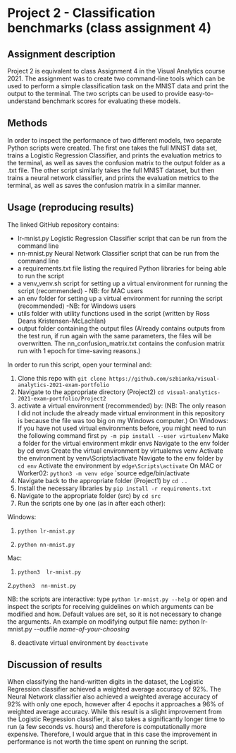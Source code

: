 # Project 2 - Classification benchmarks (class assignment 4)

## Assignment description
Project 2 is equivalent to class Assignment 4 in the Visual Analytics course 2021. The assignment was to create two command-line tools which can be used to perform a simple classification task on the MNIST data and print the output to the terminal. The two scripts can be used to provide easy-to-understand benchmark scores for evaluating these models.

## Methods
In order to inspect the performance of two different models, two separate Python scripts were created. The first one takes the full MNIST data set, trains a Logistic Regression Classifier, and prints the evaluation metrics to the terminal, as well as saves the confusion matrix to the output folder as a .txt file. The other script similarly takes the full MNIST dataset, but then trains a neural network classifier, and prints the evaluation metrics to the terminal, as well as saves the confusion matrix in a similar manner. 

## Usage (reproducing results)
The linked GitHub repository contains:
- lr-mnist.py Logistic Regression Classifier script that can be run from the command line
- nn-mnist.py Neural Network Classifier script that can be run from the command line
- a requirements.txt file listing the required Python libraries for being able to run the script
- a venv_venv.sh script for setting up a virtual environment for running the script (recommended) - NB: for MAC users
- an env folder for setting up a virtual environment for running the script (recommended) -NB: for Windows users
- utils folder with utility functions used in the script (written by Ross Deans Kristensen-McLachlan)
- output folder containing the output files (Already contains outputs from the test run, if run again with the same parameters, the files will be overwritten. The nn_confusion_matrix.txt contains the confusion matrix run with 1 epoch for time-saving reasons.)

In order to run this script, open your terminal and:
1. Clone this repo with `git clone https://github.com/szbianka/visual-analytics-2021-exam-portfolio` 
2. Navigate to the appropriate directory (Project2) 
`cd visual-analytics-2021-exam-portfolio/Project2`
3. activate a virtual environment (recommended) by:
(NB: The only reason I did not include the already made virtual environment in this repository is because the file was too big on my Windows computer.)
On Windows:
If you have not used virtual environments before, you might need to run the following command first `py -m pip install --user virtualenv`
Make a folder for the virtual environment mkdir envs
Navigate to the env folder by cd envs
Create the virtual environment by virtualenvs venv
Activate the environment by venv\Scripts\activate
Navigate to the env folder by `cd env` 
Activate the environment by `edge\Scripts\activate`
On MAC or Worker02:
`python3 -m venv edge` 
`source edge/bin/activate
4. Navigate back to the appropriate folder (Project1) by `cd ..`
5. Install the necessary libraries by `pip install -r requirements.txt`
6. Navigate to the appropriate folder (src) by `cd src`
7. Run the scripts one by one (as in after each other):
 
Windows: 

1. `python lr-mnist.py`

2. `python nn-mnist.py`

Mac:

1. `python3  lr-mnist.py`

2.`python3  nn-mnist.py`

NB: the scripts are interactive: type `python lr-mnist.py --help`  or open and inspect the scripts for receiving guidelines on which arguments can be modified and how. Default values are set, so it is not necessary to change the arguments. An example on modifying output file name: python lr-mnist.py --outfile *name-of-your-choosing*

8. deactivate virtual environment by `deactivate`

## Discussion of results
When classifying the hand-written digits in the dataset, the Logistic Regression classifier achieved a weighted average accuracy of 92%. The Neural Network classifier also achieved a weighted average accuracy of 92% with only one epoch, however after 4 epochs it approaches a 96% of weighted average accuracy. While this result is a slight improvement from the Logistic Regression classifier, it also takes a significantly longer time to run (a few seconds vs. hours) and therefore is computationally more expensive. Therefore, I would argue that in this case the improvement in performance is not worth the time spent on running the script.

